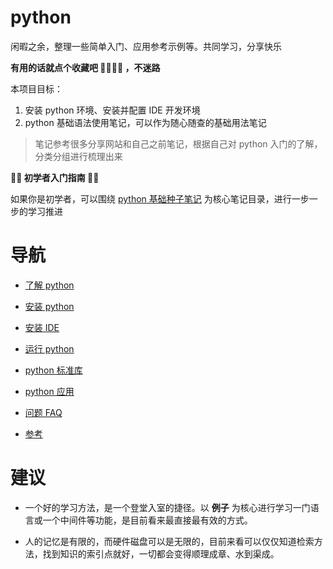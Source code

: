 # python

闲暇之余，整理一些简单入门、应用参考示例等。共同学习，分享快乐

**有用的话就点个收藏吧 🌟🌟🌟🌟 ，不迷路**

本项目目标：

1. 安装 python 环境、安装并配置 IDE 开发环境
2. python 基础语法使用笔记，可以作为随心随查的基础用法笔记

> 笔记参考很多分享网站和自己之前笔记，根据自己对 python 入门的了解，分类分组进行梳理出来

**🌟🌟 初学者入门指南 🌟🌟**

如果你是初学者，可以围绕 [python 基础种子笔记](./seed/) 为核心笔记目录，进行一步一步的学习推进

# 导航

- [了解 python](./introduction.md)
- [安装 python](./install/)
- [安装 IDE](./ide/)
- [运行 python](./run.md)

- [python 标准库](./site-packages/standard_lib/)
- [python 应用](./site-packages/app/)

- [问题 FAQ](./issue/)
- [参考](./reference.md)

# 建议

- 一个好的学习方法，是一个登堂入室的捷径。以 **例子** 为核心进行学习一门语言或一个中间件等功能，是目前看来最直接最有效的方式。

- 人的记忆是有限的，而硬件磁盘可以是无限的，目前来看可以仅仅知道检索方法，找到知识的索引点就好，一切都会变得顺理成章、水到渠成。
